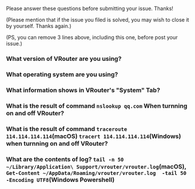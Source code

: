 Please answer these questions before submitting your issue. Thanks!

(Please mention that if the issue you filed is solved, you may wish to close it by yourself. Thanks again.)

(PS, you can remove 3 lines above, including this one, before post your issue.)

### What version of VRouter are you using?


### What operating system are you using?


### What information shows in VRouter's "System" Tab?


### What is the result of command `nslookup qq.com` When turnning on and off VRouter?


### What is the result of command `traceroute 114.114.114.114`(macOS) `tracert 114.114.114.114`(Windows) when turnning on and off VRouter?


### What are the contents of log? `tail -n 50 ~/Library/Application\ Support/vrouter/vrouter.log`(macOS), `Get-Content ~/AppData/Roaming/vrouter/vrouter.log  -tail 50 -Encoding UTF8`(Windows Powershell)

